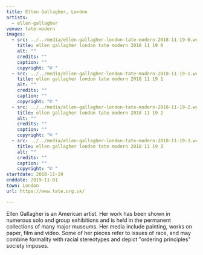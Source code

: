 ```yaml
---
title: Ellen Gallagher, London
artists:
  - ellen-gallagher
venue: tate-modern
images:
  - src: ../../media/ellen-gallagher-london-tate-modern-2018-11-19-0.webp
    title: ellen gallagher london tate modern 2018 11 19 0
    alt: ""
    credits: ""
    caption: ""
    copyright: "© "
  - src: ../../media/ellen-gallagher-london-tate-modern-2018-11-19-1.webp
    title: ellen gallagher london tate modern 2018 11 19 1
    alt: ""
    credits: ""
    caption: ""
    copyright: "© "
  - src: ../../media/ellen-gallagher-london-tate-modern-2018-11-19-2.webp
    title: ellen gallagher london tate modern 2018 11 19 2
    alt: ""
    credits: ""
    caption: ""
    copyright: "© "
  - src: ../../media/ellen-gallagher-london-tate-modern-2018-11-19-3.webp
    title: ellen gallagher london tate modern 2018 11 19 3
    alt: ""
    credits: ""
    caption: ""
    copyright: "© "
startdate: 2018-11-19
enddate: 2019-11-01
town: London
url: https://www.tate.org.uk/

---
```


Ellen Gallagher is an American artist. Her work has been shown in numerous solo and group exhibitions and is held in the permanent collections of many major museums. Her media include painting, works on paper, film and video. Some of her pieces refer to issues of race, and may combine formality with racial stereotypes and depict "ordering principles" society imposes.